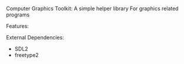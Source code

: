 Computer Graphics Toolkit:
A simple helper library For graphics related programs

Features:


External Dependencies:
- SDL2
- freetype2